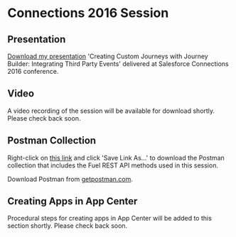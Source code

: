 # Connections 2016 Session

## Presentation

[Download my presentation](resources/journey-builder-3rd-party-events-public.pptx?raw=true) 'Creating Custom Journeys with Journey Builder: Integrating Third Party Events' delivered at Salesforce Connections 2016 conference. 

## Video

A video recording of the session will be available for download shortly. Please check back soon.

## Postman Collection

Right-click on [this link](resources/cnx16.json.postman_collection?raw=true) and click 'Save Link As...' to download the Postman collection that includes the Fuel REST API methods used in this session.

Download Postman from [getpostman.com](http://getpostman.com).

## Creating Apps in App Center

Procedural steps for creating apps in App Center will be added to this section shortly. Please check back soon.